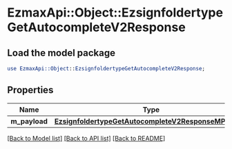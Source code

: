 # EzmaxApi::Object::EzsignfoldertypeGetAutocompleteV2Response

## Load the model package
```perl
use EzmaxApi::Object::EzsignfoldertypeGetAutocompleteV2Response;
```

## Properties
Name | Type | Description | Notes
------------ | ------------- | ------------- | -------------
**m_payload** | [**EzsignfoldertypeGetAutocompleteV2ResponseMPayload**](EzsignfoldertypeGetAutocompleteV2ResponseMPayload.md) |  | 

[[Back to Model list]](../README.md#documentation-for-models) [[Back to API list]](../README.md#documentation-for-api-endpoints) [[Back to README]](../README.md)


